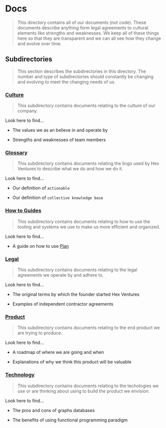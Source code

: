 # Docs

> This directory contains all of our documents (not code). These documents describe anything form legal agreements to cultural elements like strengths and weaknesses. We keep all of these things here so that they are transparent and we can all see how they change and evolve over time.

## Subdirectories

> This section describes the subdirectories in this directory. The number and type of subdirectories should constantly be changing and evolving to meet the changing needs of us.

### [Culture](https://github.com/hex-ventures/hex-ventures/tree/master/docs/culture)

> This subdirectory contains documents relating to the culture of our company.

Look here to find...

* The values we as an believe in and operate by

* Strengths and weaknesses of team members

### [Glossary](https://github.com/hex-ventures/hex-ventures/tree/master/docs/glossary)

> This subdirectory contains documents relating the lingo used by Hex Ventures to describe what we do and how we do it.

Look here to find...

* Our definition of `actionable`

* Our definition of `collective knowledge base`

### [How to Guides](https://github.com/hex-ventures/hex-ventures/tree/master/docs/how-to-guides)

> This subdirectory contains documents relating to how to use the tooling and systems we use to make us more efficient and organized.

Look here to find...

* A guide on how to use [Plan](https://getplan.co)

### [Legal](https://github.com/hex-ventures/hex-ventures/tree/master/docs/legal)

> This subdirectory contains documents relating to the legal agreements we operate by and adhere to.

Look here to find...

* The original terms by which the founder started Hex Ventures

* Examples of independent contractor agreements

### [Product](https://github.com/hex-ventures/hex-ventures/tree/master/docs/product)

> This subdirectory contains documents relating to the end product we are trying to produce.

Look here to find...

* A roadmap of where we are going and when

* Explanations of why we think this product will be valuable

### [Technology](https://github.com/hex-ventures/hex-ventures/tree/master/docs/technology)

> This subdirectory contains documents relating to the techologies we use or are thinking about using to build the product we envision.

Look here to find...

* The pros and cons of graphs databases

* The benefits of using functional programming paradigm